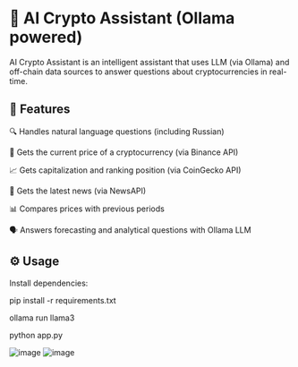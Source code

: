 # 🧠 AI Crypto Assistant (Ollama powered)
AI Crypto Assistant is an intelligent assistant that uses LLM (via Ollama) and off-chain data sources to answer questions about cryptocurrencies in real-time.

## 🚀 Features
🔍 Handles natural language questions (including Russian)

💸 Gets the current price of a cryptocurrency (via Binance API)

📈 Gets capitalization and ranking position (via CoinGecko API)

📰 Gets the latest news (via NewsAPI)

📊 Compares prices with previous periods

🗣 Answers forecasting and analytical questions with Ollama LLM

## ⚙️ Usage
Install dependencies:

pip install -r requirements.txt

ollama run llama3

python app.py

![image](https://github.com/user-attachments/assets/6d4c4c2f-07da-4364-ba88-2ee712a64bdf)
![image](https://github.com/user-attachments/assets/6a619293-6919-473b-9dbd-572e1eb6ec00)
